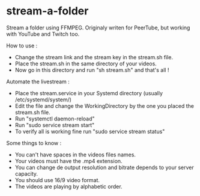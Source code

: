 # stream-a-folder
Stream a folder using FFMPEG. Originaly writen for PeerTube, but working with YouTube and Twitch too.

How to use :
- Change the stream link and the stream key in the stream.sh file.
- Place the stream.sh in the same directory of your videos.
- Now go in this directory and run "sh stream.sh" and that's all !

Automate the livestream :
- Place the stream.service in your Systemd directory (usually /etc/systemd/system/)
- Edit the file and change the WorkingDirectory by the one you placed the stream.sh file.
- Run "systemctl daemon-reload"
- Run "sudo service stream start"
- To verify all is working fine run "sudo service stream status"

Some things to know :
- You can't have spaces in the videos files names.
- Your videos must have the .mp4 extension.
- You can change de output resolution and bitrate depends to your server capacity.
- You should use 16/9 video format.
- The videos are playing by alphabetic order.
